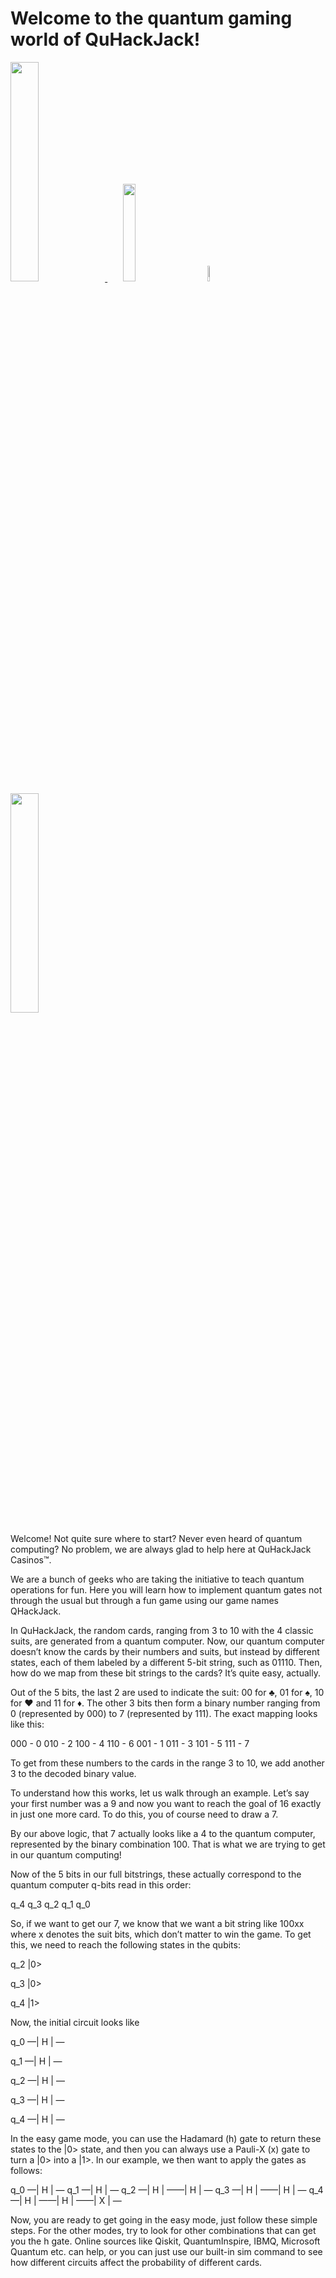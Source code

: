 # Welcome to the quantum gaming world of QuHackJack!

<p align="left">
  <a href="https://azure.microsoft.com/en-us/solutions/quantum-computing/" target="_blank"><img src="https://user-images.githubusercontent.com/10100490/151488491-609828a4-cd1f-4076-b5b2-a8d9fc2d0fa4.png" width="30%"/> </a>
  <a href="https://ionq.com/" target="_blank"><img src="https://user-images.githubusercontent.com/10100490/151488159-da95eb05-9277-4abe-b1ba-b49871d563ed.svg" width="20%" style="padding: 1%;padding-left: 5%"/></a>
  <a href="https://iquhack.mit.edu/" target="_blank"><img src="https://user-images.githubusercontent.com/10100490/151647370-d161d5b5-119c-4db9-898e-cfb1745a8310.png" width="8%" style="padding-left: 5%"/> </a>
  <a href="https://azure.microsoft.com/en-us/solutions/quantum-computing/" target="_blank"><img src="https://user-images.githubusercontent.com/46804607/151706126-53e47d5f-0fdf-4244-b070-73ea7fef0886.png" width="30%"/> </a>
</p>

Welcome! Not quite sure where to start? Never even heard of quantum computing? No problem, we are always glad to help here at QuHackJack Casinos™.

We are a bunch of geeks who are taking the initiative to teach quantum operations for fun. Here you will learn how to implement quantum gates not through the usual but through a fun game using our game names QHackJack.

In QuHackJack, the random cards, ranging from 3 to 10 with the 4 classic suits, are generated from a quantum computer. Now, our quantum computer doesn’t know the cards by their numbers and suits, but instead by different states, each of them labeled by a different 5-bit string, such as 01110. Then, how do we map from these bit strings to the cards? It’s quite easy, actually.

Out of the 5 bits, the last 2 are used to indicate the suit: 00 for ♣, 01 for ♠, 10 for ♥ and 11 for ♦. The other 3 bits then form a binary number ranging from 0 (represented by 000) to 7 (represented by 111). The exact mapping looks like this:

000 - 0		010 - 2		100 - 4		110 - 6
001 - 1		011 - 3		101 - 5		111 - 7

To get from these numbers to the cards in the range 3 to 10, we add another 3 to the decoded binary value.

To understand how this works, let us walk through an example. Let’s say your first number was a 9 and now you want to reach the goal of 16 exactly in just one more card. To do this, you of course need to draw a 7.

By our above logic, that 7 actually looks like a 4 to the quantum computer, represented by the binary combination 100. That is what we are trying to get in our quantum computing!

Now of the 5 bits in our full bitstrings, these actually correspond to the quantum computer q-bits read in this order:

q_4	q_3	q_2	q_1	q_0

So, if we want to get our 7, we know that we want a bit string like 100xx where x denotes the suit bits, which don’t matter to win the game. To get this, we need to reach the following states in the qubits:

q_2	|0>

q_3	|0>

q_4	|1>

Now, the initial circuit looks like

q_0 —| H | —

q_1 —| H | —

q_2 —| H | —

q_3 —| H | —

q_4 —| H | —

In the easy game mode, you can use the Hadamard (h) gate to return these states to the |0> state, and then you can always use a Pauli-X (x) gate to turn a |0> into a |1>. In our example, we then want to apply the gates as follows:

q_0 —| H | —
q_1 —| H | —
q_2 —| H | ——| H | —
q_3 —| H | ——| H | —
q_4 —| H | ——| H | ——| X | —

Now, you are ready to get going in the easy mode, just follow these simple steps. For the other modes, try to look for other combinations that can get you the h gate. Online sources like Qiskit, QuantumInspire, IBMQ, Microsoft Quantum etc. can help, or you can just use our built-in sim command to see how different circuits affect the probability of different cards.

